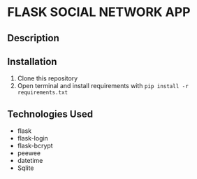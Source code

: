 # FLASK SOCIAL NETWORK APP

## Description

## Installation

1. Clone this repository
2. Open terminal and install requirements with ```pip install -r requirements.txt```

## Technologies Used

- flask
- flask-login
- flask-bcrypt
- peewee
- datetime
- Sqlite
